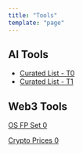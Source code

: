 ```yaml
---
title: "Tools"
template: "page"
---
```


## AI Tools

- [Curated List - T0](./tools/ai/aitools_t0)
- [Curated List - T1](./tools/ai/aitools_t1)

## Web3 Tools

[OS FP Set 0](../tools/osfpset0)

[Crypto Prices 0](../tools/crypto0)




